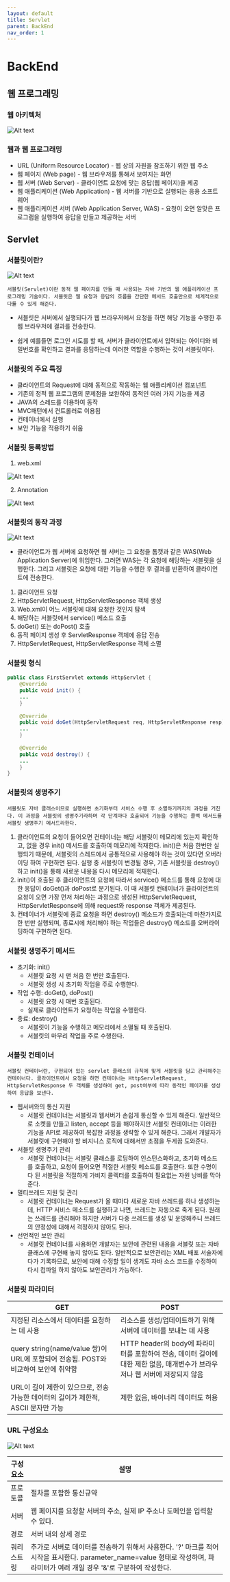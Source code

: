 ```yaml
---
layout: default
title: Servlet
parent: BackEnd
nav_order: 1
---
```


# BackEnd

## 웹 프로그래밍

### 웹 아키텍처

![Alt text](images/image8.png)

### 웹과 웹 프로그래밍
- URL (Uniform Resource Locator) - 웹 상의 자원을 참조하기 위한 웹 주소
- 웹 페이지 (Web page) - 웹 브라우저를 통해서 보여지는 화면
- 웹 서버 (Web Server) - 클라이언트 요청에 맞는 응답(웹 페이지)을 제공
- 웹 애플리케이션 (Web Application) - 웹 서버를 기반으로 실행되는 응용 소프트웨어
- 웹 애플리케이션 서버 (Web Application Server, WAS) - 요청이 오면 알맞은 프로그램을 실행하여 응답을 만들고 제공하는 서버

## Servlet

### 서블릿이란?

![Alt text](images/image9.png)

`서블릿(Servlet)이란 동적 웹 페이지를 만들 때 사용되는 자바 기반의 웹 애플리케이션 프로그래밍 기술이다. 서블릿은 웹 요청과 응답의 흐름을 간단한 메서드 호출만으로 체계적으로 다룰 수 있게 해준다.`

- 서블릿은 서버에서 실행되다가 웹 브라우저에서 요청을 하면 해당 기능을 수행한 후 웹 브라우저에 결과를 전송한다.

- 쉽게 예를들면 로그인 시도를 할 때, 서버가 클라이언트에서 입력되는 아이디와 비밀번호를 확인하고 결과를 응답하는데 이러한 역할을 수행하는 것이 서블릿이다.

### 서블릿의 주요 특징
- 클라이언트의 Request에 대해 동적으로 작동하는 웹 애플리케이션 컴포넌트
- 기존의 정적 웹 프로그램의 문제점을 보완하여 동적인 여러 가지 기능을 제공
- JAVA의 스레드를 이용하여 동작
- MVC패턴에서 컨트롤러로 이용됨
- 컨테이너에서 실행
- 보안 기능을 적용하기 쉬움

### 서블릿 등록방법
1. web.xml

![Alt text](images/image10.png)

2. Annotation

![Alt text](images/image11.png)

### 서블릿의 동작 과정

![Alt text](images/image12.png)

- 클라이언트가 웹 서버에 요청하면 웹 서버는 그 요청을 톰캣과 같은 WAS(Web Application Server)에 위임한다. 그러면 WAS는 각 요청에 해당하는 서블릿을 실행한다. 그리고 서블릿은 요청에 대한 기능을 수행한 후 결과를 반환하여 클라이언트에 전송한다.

1. 클라이언트 요청
2. HttpServletRequest, HttpServletResponse 객체 생성
3. Web.xml이 어느 서블릿에 대해 요청한 것인지 탐색
4. 해당하는 서블릿에서 service() 메소드 호출
5. doGet() 또는 doPost() 호출
6. 동적 페이지 생성 후 ServletResponse 객체에 응답 전송
7. HttpServletRequest, HttpServletResponse 객체 소멸

### 서블릿 형식

```java
public class FirstServlet extends HttpServlet {
	@Override
    public void init() {
    ...
	}
    
    @Override
    public void doGet(HttpServletRequest req, HttpServletResponse resp) {
    ...
    }
    
    @Override
    public void destroy() {
    ...
    }
}
```

### 서블릿의 생명주기
`서블릿도 자바 클래스이므로 실행하면 초기화부터 서비스 수행 후 소멸하기까지의 과정을 거친다. 이 과정을 서블릿의 생명주기라하며 각 단계마다 호출되어 기능을 수행하는 콜백 메서드를 서블릿 생명주기 메서드라한다.`

1. 클라이언트의 요청이 들어오면 컨테이너는 해당 서블릿이 메모리에 있는지 확인하고, 없을 경우 init() 메서드를 호출하여 메모리에 적재한다. init()은 처음 한번만 실행되기 때문에, 서블릿의 스레드에서 공통적으로 사용해야 하는 것이 있다면 오버라이딩 하여 구현하면 된다. 실행 중 서블릿이 변경될 경우, 기존 서블릿을 destroy()하고 init()을 통해 새로운 내용을 다시 메모리에 적재한다.
2. init()이 호출된 후 클라이언트의 요청에 따라서 service() 메소드를 통해 요청에 대한 응답이 doGet()과 doPost로 분기된다. 이 때 서블릿 컨테이너가 클라이언트의 요청이 오면 가장 먼저 처리하는 과정으로 생성된 HttpServletRequest, HttpServletResponse에 의해 request와 response 객체가 제공된다.
3. 컨테이너가 서블릿에 종료 요청을 하면 destroy() 메소드가 호출되는데 마찬가지로 한 번만 실행되며, 종료시에 처리해야 하는 작업들은 destroy() 메소드를 오버라이딩하여 구현하면 된다.

### 서블릿 생명주기 메서드
- 초기화: init()
    - 서블릿 요청 시 맨 처음 한 번만 호출된다.
    - 서블릿 생성 시 초기화 작업을 주로 수행한다.
- 작업 수행: doGet(), doPost()
    - 서블릿 요청 시 매번 호출된다.
    - 실제로 클라이언트가 요청하는 작업을 수행한다.
- 종료: destroy()
    - 서블릿이 기능을 수행하고 메모리에서 소멸될 때 호출된다.
    - 서블릿의 마무리 작업을 주로 수행한다.

### 서블릿 컨테이너
`서블릿 컨테이너란, 구현되어 있는 servlet 클래스의 규칙에 맞게 서블릿을 담고 관리해주는 컨테이너다. 클라이언트에서 요청을 하면 컨테이너는 HttpServletRequest, HttpServletResponse 두 객체를 생성하여 get, post여부에 따라 동적인 페이지를 생성하여 응답을 보낸다.`

- 웹서버와의 통신 지원
    - 서블릿 컨테이너는 서블릿과 웹서버가 손쉽게 통신할 수 있게 해준다. 일반적으로 소켓을 만들고 listen, accept 등을 해야하지만 서블릿 컨테이너는 이러한 기능을 API로 제공하여 복잡한 과정을 생략할 수 있게 해준다. 그래서 개발자가 서블릿에 구현해야 할 비지니스 로직에 대해서만 초점을 두게끔 도와준다.
- 서블릿 생명주기 관리
    - 서블릿 컨테이너는 서블릿 클래스를 로딩하여 인스턴스화하고, 초기화 메소드를 호출하고, 요청이 들어오면 적절한 서블릿 메소드를 호출한다. 또한 수명이 다 된 서블릿을 적절하게 가비지 콜렉터를 호출하여 필요없는 자원 낭비를 막아준다.
- 멀티쓰레드 지원 및 관리
    - 서블릿 컨테이너는 Request가 올 때마다 새로운 자바 쓰레드를 하나 생성하는데, HTTP 서비스 메소드를 실행하고 나면, 쓰레드는 자동으로 죽게 된다. 원래는 쓰레드를 관리해야 하지만 서버가 다중 쓰레드를 생성 및 운영해주니 쓰레드의 안정성에 대해서 걱정하지 않아도 된다.
- 선언적인 보안 관리
    - 서블릿 컨테이너를 사용하면 개발자는 보안에 관련된 내용을 서블릿 또는 자바 클래스에 구현해 놓지 않아도 된다. 일반적으로 보안관리는 XML 배포 서술자에다가 기록하므로, 보안에 대해 수정할 일이 생겨도 자바 소스 코드를 수정하여 다시 컴파일 하지 않아도 보안관리가 가능하다.

### 서블릿 파라미터

| GET | POST |
| -- | -- |
| 지정된 리소스에서 데이터를 요청하는 데 사용 | 리소스를 생성/업데이트하기 위해 서버에 데이터를 보내는 데 사용 |
| query string(name/value 쌍)이 URL에 포함되어 전송됨. POST와 비교하여 보안에 취약함 | HTTP header의 body에 파라미터를 포함하여 전송, 데이터 길이에 대한 제한 없음, 매개변수가 브라우저나 웹 서버에 저장되지 않음 |
| URL이 길이 제한이 있으므로, 전송 가능한 데이터의 길이가 제한적, ASCII 문자만 가능 | 제한 없음, 바이너리 데이터도 허용 |

### URL 구성요소

![Alt text](images/image13.png)

| 구성요소 | 설명 |
| -- | -- |
| 프로토콜 | 절차를 포함한 통신규약 |
| 서버 | 웹 페이지를 요청할 서버의 주소, 실제 IP 주소나 도메인을 입력할 수 있다. |
| 경로 | 서버 내의 상세 경로 |
| 쿼리 스트링 | 추가로 서버로 데이터를 전송하기 위해서 사용한다. '?' 마크를 적어 시작을 표시한다. parameter_name=value 형태로 작성하며, 파라미터가 여러 개일 경우 '&'로 구분하여 작성한다. |

